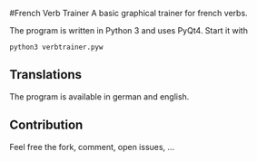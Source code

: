 #French Verb Trainer
A basic graphical trainer for french verbs.

The program is written in Python 3 and uses PyQt4. Start it with

	python3 verbtrainer.pyw

## Translations
The program is available in german and english.

## Contribution
Feel free the fork, comment, open issues, ...

